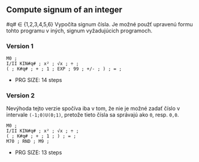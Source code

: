## Compute signum of an integer
#q# ∈ {1,2,3,4,5,6} Vypočíta signum čísla. Je možné použť upravenú formu tohto
programu v iných, signum vyžadujúcich programoch.

### Version 1
```
M0 ;
I/II KIN#q# ; x² ; √x ; ÷ ;
( ; K#q# ; + ; 1 ; EXP ; 99 ; +/- ; ) ; = ;
```
- PRG SIZE: 14 steps

### Version 2
Nevýhoda tejto verzie spočíva iba v tom, že nie je možné zadať číslo v
intervale `(-1;0)U(0;1)`, pretože tieto čísla sa správajú ako `0`, resp. `0,0`.
```
M0 ;
I/II KIN#q# ; x² ; √x ; ÷ ;
( ; K#q# ; + ; 1 ; ) ; = ;
M70 ; RND ; M9 ;
```
- PRG SIZE: 13 steps
